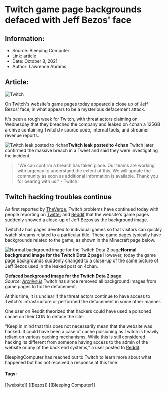 # Twitch game page backgrounds defaced with Jeff Bezos' face
### 

## Information:
+ Source: Bleeping Computer
+ Link: [article](https://www.bleepingcomputer.com/news/security/twitch-game-page-backgrounds-defaced-with-jeff-bezos-face/)
+ Date: October 8, 2021
+ Author: Lawrence Abrams


## Article:
![Twitch](https://www.bleepstatic.com/content/hl-images/2021/10/07/Twitch_headpic.jpg)


On Twitch's website's game pages today appeared a close up of Jeff Bezos' face, in what appears to be a mysterious defacement attack.


It's been a rough week for Twitch, with threat actors claiming on Wednesday that they breached the company and leaked on 4chan a 125GB archive containing Twitch.tv source code, internal tools, and streamer revenue reports.



![Twitch leak posted to 4chan](https://www.bleepstatic.com/images/news/u/1109292/2021/Twitch_leak.png)**Twitch leak posted to 4chan**
Twitch later confirmed the massive breach in a Tweet and said they were investigating the incident.



> 
> "We can confirm a breach has taken place. Our teams are working with urgency to understand the extent of this. We will update the community as soon as additional information is available. Thank you for bearing with us." - Twitch.
> 
> 
> 


Twitch hacking troubles continue
--------------------------------


As first reported by [TheVerge](https://www.theverge.com/2021/10/8/22716184/twitch-hack-jeff-bezos-pictures-defaced), Twitch problems have continued today with people reporting on [Twitter](https://twitter.com/AnEternalEnigma/status/1446421951883489281) and [Reddit](https://old.reddit.com/r/Twitch/comments/q3tcbx/is_twitch_hacked/) that the website's game pages suddenly showed a close-up of Jeff Bezos as the background image.


Twitch.tv has pages devoted to individual games so that visitors can quickly watch streams related to a particular title. These game pages typically have backgrounds related to the game, as shown in the Minecraft page below.



![Normal background image for the Twitch Dota 2 page](https://www.bleepstatic.com/images/news/security/attacks/t/twitch/game-page-defacements/dota-2.jpg)**Normal background image for the Twitch Dota 2 page**
However, today the game page backgrounds suddenly changed to a close-up of the same picture of Jeff Bezos used in the leaked post on 4chan.



![Defaced background image for the Twitch Dota 2 page](data:image/gif;base64,R0lGODlhAQABAAAAACH5BAEKAAEALAAAAAABAAEAAAICTAEAOw==)**Defaced background image for the Twitch Dota 2 page**  
*Source: [Archive.is](https://archive.is/jtV7e)*
Twitch has since removed all background images from game pages to fix the defacement.


At this time, it is unclear if the threat actors continue to have access to Twitch's infrastructure or performed the defacement in some other manner.


One user on Reddit theorized that hackers could have used a poisoned cache on their CDN to deface the site.


"Keep in mind that this does not necessarily mean that the website was hacked. It could have been a case of cache poisioning as Twitch is heavily reliant on various caching mechanisms. While this is still considered hacking its different from someone having access to the admin of the website or any of the back end systems," a user posted to [Reddit](https://old.reddit.com/r/Twitch/comments/q3tcbx/is_twitch_hacked/hfunrdu/).


BleepingComputer has reached out to Twitch to learn more about what happened but has not received a response at this time.




#### Tags:
[[website]] [[Bezos]] [[Bleeping Computer]]
